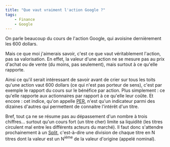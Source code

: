 ```yaml
---
title: "Que vaut vraiment l'action Google ?"
tags:
    - Finance
    - Google
---
```


On parle beaucoup du cours de l'action Google, qui avoisine dernièrement les 600
dollars.

Mais ce que moi j'aimerais savoir, c'est ce que vaut véritablement l'action, pas
sa valorisation. En effet, la valeur d'une action ne se mesure pas au prix
d'achat ou de vente (du moins, pas seulement), mais surtout à ce qu'elle
rapporte.

Ainsi ce qu'il serait intéressant de savoir avant de crier sur tous les toits
qu'une action vaut 600 dollars (ce qui n'est pas porteur de sens), c'est par
exemple le rapport du cours sur le bénéfice par action. Plus simplement : ce
qu'elle rapporte aux actionnaires par rapport à ce qu'elle leur coûte. Et encore
: cet indice, qu'on appelle
[PER](https://fr.wikipedia.org/wiki/Price_Earning_Ratio), n'est qu'un indicateur
parmi des dizaines d'autres qui permettent de connaitre l'intérêt d'un titre.

Bref, tout ça ne se résume pas au dépassement d'un nombre à trois chiffres…
surtout qu'un cours fort (un titre cher) limite sa liquidité (les titres
circulent mal entre les différents acteurs du marché). Il faut donc s'attendre
prochainement à un
[Split](https://fr.wikipedia.org/wiki/Fractionnement_d%27actions), c'est-à-dire
une division de chaque titre en N titres dont la valeur est un N<sup>ième</sup>
de la valeur d'origine (appelé nominal).
